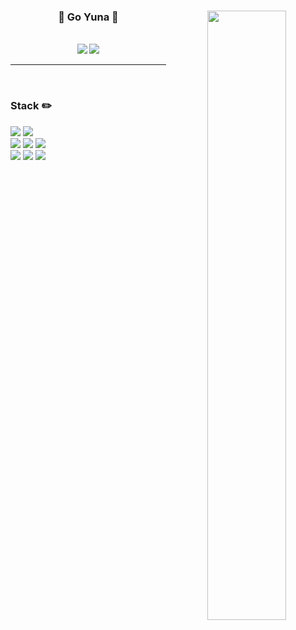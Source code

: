 <div align="center">
  <img align="right" width="50%" src="https://github-readme-stats.vercel.app/api?username=goyuna&show_icons=true&theme=dracula&hide=contribs"/>
 
  ### 🐥 Go Yuna 🐥 
 <br>
 <a href="https://solved.ac/ggyn"><img src="http://mazassumnida.wtf/api/mini/generate_badge?boj=ggyn"/></a>
<a href="https://velog.io/@yu_na"><img src="https://img.shields.io/badge/Tech%20Blog-11B48A?style=flat-square&logo=Vimeo&logoColor=white&link=https://velog.io/@yu_na"/></a>
 
 <br>
 
</div>
  
 ---
 
 <br>
 
### Stack ✏️

<img src="https://img.shields.io/badge/JAVA-007396?style=flat-square&logo=Java&logoColor=white">&nbsp;<img src="https://img.shields.io/badge/Python-3776AB?style=flat-square&logo=Python&logoColor=white"/><br>
<img src="https://img.shields.io/badge/Spring Boot-6DB33F?style=flat-square&logo=Spring&logoColor=white">
<img src="https://img.shields.io/badge/Node.js-339933?style=flat-square&logo=Node.js&logoColor=white"/>
<img src="https://img.shields.io/badge/MySQL-4479A1?style=flat-square&logo=MYSQL&logoColor=white"/><br> 
<img src="https://img.shields.io/badge/Git-F05032?style=flat-square&logo=Git&logoColor=white"/>&nbsp;<img src="https://img.shields.io/badge/GitHub-181717?style=flat-square&logo=Github&logoColor=white"/>&nbsp;<img src="https://img.shields.io/badge/Notion-000000?style=flat-square&logo=Notion&logoColor=white"/>

<br>
